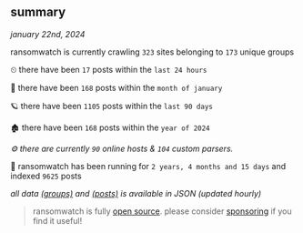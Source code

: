 
## summary
_january 22nd, 2024_

ransomwatch is currently crawling `323` sites belonging to `173` unique groups

⏲ there have been `17` posts within the `last 24 hours`

🦈 there have been `168` posts within the `month of january`

🪐 there have been `1105` posts within the `last 90 days`

🏚 there have been `168` posts within the `year of 2024`

_⚙️ there are currently `90` online hosts & `104` custom parsers._

🦕 ransomwatch has been running for `2 years, 4 months and 15 days` and indexed `9625` posts

_all data  [(groups)](http://ransomwhat.telemetry.ltd/groups) and [(posts)](http://ransomwhat.telemetry.ltd/posts) is available in JSON (updated hourly)_

> ransomwatch is fully [open source](https://github.com/joshhighet/ransomwatch#ransomwatch--). please consider [sponsoring](https://github.com/sponsors/joshhighet) if you find it useful!
